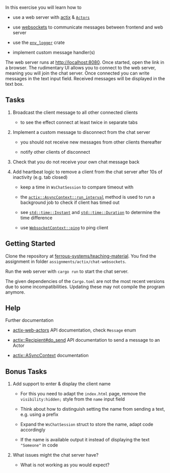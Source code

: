In this exercise you will learn how to

-   use a web server with [actix](https://github.com/actix/actix) &
    [`Actors`](https://docs.rs/actix/0.12.0/actix/trait.Actor.html)

-   use
    [websockets](https://github.com/actix/actix-web/tree/master/actix-web-actors)
    to communicate messages between frontend and web server

-   use the [`env_logger`](https://docs.rs/env_logger/0.9.0/env_logger/)
    crate

-   implement custom message handler(s)

The web server runs at <http://localhost:8080>. Once started, open the
link in a browser. The rudimentary UI allows you to connect to the web
server, meaning you will join the chat server. Once connected you can
write messages in the text input field. Received messages will be
displayed in the text box.

Tasks
----

1.  Broadcast the client message to all other connected clients

    -   to see the effect connect at least twice in separate tabs

2.  Implement a custom message to disconnect from the chat server

    -   you should not receive new messages from other clients
        thereafter

    -   notify other clients of disconnect

3.  Check that you do not receive your own chat message back

4.  Add heartbeat logic to remove a client from the chat server after
    10s of inactivity (e.g. tab closed)

    -   keep a time in `WsChatSession` to compare timeout with

    -   the
        [`actix::AsyncContext::run_interval`](https://docs.rs/actix/0.10.0/actix/trait.AsyncContext.html#method.run_interval)
        method is used to run a background job to check if client has
        timed out

    -   see
        [`std::time::Instant`](https://doc.rust-lang.org/std/time/struct.Instant.html)
        and
        [`std::time::Duration`](https://doc.rust-lang.org/std/time/struct.Duration.html)
        to determine the time difference

    -   use
        [`WebsocketContext::ping`](https://docs.rs/actix-web-actors/1.0.0/actix_web_actors/ws/struct.WebsocketContext.html)
        to ping client

Getting Started
----

Clone the repository at
[ferrous-systems/teaching-material](https://github.com/ferrous-systems/teaching-material).
You find the assignment in folder `assignments/actix/chat-websockets`.

Run the web server with `cargo run` to start the chat server.

The given dependencies of the `Cargo.toml` are not the most recent
versions due to some incompatibilities. Updating these may not compile
the program anymore.

Help
----

Further documentation

-   [actix-web-actors](https://docs.rs/actix-web-actors/3.0.0/actix_web_actors/)
    API documentation, check `Message` enum

-   [actix::Recipient\#do\_send](https://docs.rs/actix/0.10.0/actix/struct.Recipient.html#method.do_send)
    API documentation to send a message to an Actor

-   [actix::ASyncContext](https://docs.rs/actix/0.10.0/actix/trait.AsyncContext.html#method.run_interval)
    documentation

Bonus Tasks
----

1.  Add support to enter & display the client name

    -   For this you need to adapt the `index.html` page, remove the
        `visibility:hidden;` style from the `name` input field

    -   Think about how to distinguish setting the name from sending a
        text, e.g. using a prefix

    -   Expand the `WsChatSession` struct to store the name, adapt code
        accordingly

    -   If the name is available output it instead of displaying the
        text `"Someone"` in code

2.  What issues might the chat server have?

    -   What is not working as you would expect?
